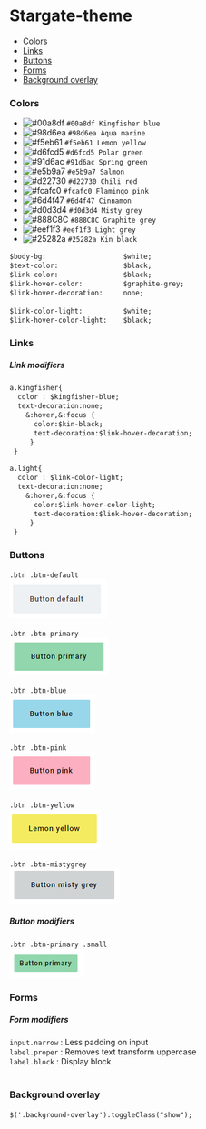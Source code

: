 # Stargate-theme

* [Colors](#colors)
* [Links](#links)
* [Buttons](#buttons)
* [Forms](#forms)
* [Background overlay](#background-overlay)


### Colors
- ![#00a8df](https://via.placeholder.com/15/00a8df/00a8df) `#00a8df Kingfisher blue`
- ![#98d6ea](https://via.placeholder.com/15/98d6ea/98d6ea) `#98d6ea Aqua marine`
- ![#f5eb61](https://via.placeholder.com/15/f5eb61/f5eb61) `#f5eb61 Lemon yellow`
- ![#d6fcd5](https://via.placeholder.com/15/d6fcd5/d6fcd5) `#d6fcd5 Polar green`
- ![#91d6ac](https://via.placeholder.com/15/91d6ac/91d6ac) `#91d6ac Spring green`
- ![#e5b9a7](https://via.placeholder.com/15/e5b9a7/e5b9a7) `#e5b9a7 Salmon`
- ![#d22730](https://via.placeholder.com/15/d22730/d22730) `#d22730 Chili red`
- ![#fcafc0](https://via.placeholder.com/15/fcafc0/fcafc0) `#fcafc0 Flamingo pink`
- ![#6d4f47](https://via.placeholder.com/15/6d4f47/6d4f47) `#6d4f47 Cinnamon`
- ![#d0d3d4](https://via.placeholder.com/15/d0d3d4/d0d3d4) `#d0d3d4 Misty grey`
- ![#888C8C](https://via.placeholder.com/15/888C8C/888C8C) `#888C8C Graphite grey`
- ![#eef1f3](https://via.placeholder.com/15/eef1f3/eef1f3) `#eef1f3 Light grey`
- ![#25282a](https://via.placeholder.com/15/25282a/25282a) `#25282a Kin black`

```
$body-bg:                   $white;
$text-color:                $black;
$link-color:                $black;
$link-hover-color:          $graphite-grey;
$link-hover-decoration:     none;

$link-color-light:          $white;
$link-hover-color-light:    $black;
```

### Links

##### Link modifiers
```
a.kingfisher{
  color : $kingfisher-blue;
  text-decoration:none;
    &:hover,&:focus {
      color:$kin-black;
      text-decoration:$link-hover-decoration;
     }
 }
```

```
a.light{
  color : $link-color-light;
  text-decoration:none;
    &:hover,&:focus {
      color:$link-hover-color-light;
      text-decoration:$link-hover-decoration;
     }
 }
```

### Buttons
`.btn .btn-default`<br />
![Button default](https://github.com/kinnarps/Stargate-theme/blob/master/resources/button_default.PNG)

`.btn .btn-primary`<br />
![Button primary](https://github.com/kinnarps/Stargate-theme/blob/master/resources/button_primary.PNG)

`.btn .btn-blue`<br />
![Button blue](https://github.com/kinnarps/Stargate-theme/blob/master/resources/button_blue.PNG)

`.btn .btn-pink`<br />
![Button pink](https://github.com/kinnarps/Stargate-theme/blob/master/resources/button_pink.PNG)

`.btn .btn-yellow`<br />
![Button yellow](https://github.com/kinnarps/Stargate-theme/blob/master/resources/button_yellow.PNG)

`.btn .btn-mistygrey`<br />
![Button primary](https://github.com/kinnarps/Stargate-theme/blob/master/resources/button_mistygrey.PNG)

##### Button modifiers
`.btn .btn-primary .small`<br />
![Button primary small](https://github.com/kinnarps/Stargate-theme/blob/master/resources/button_primary_small.PNG)

### Forms

##### Form modifiers
`input.narrow` : Less padding on input<br />
`label.proper` : Removes text transform uppercase<br />
`label.block`  : Display block<br /><br />

### Background overlay
```
$('.background-overlay').toggleClass("show");
```
